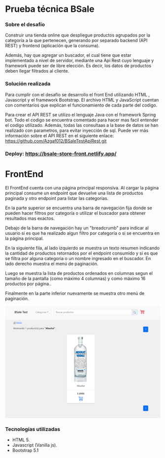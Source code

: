 # Prueba técnica BSale

### Sobre el desafío

Construir una tienda online que despliegue productos agrupados por la categoría a la que pertenecen, generando por separado backend (API REST) y frontend (aplicación que la consuma).

Además, hay que agregar un buscador, el cual tiene que estar implementado a nivel de servidor, mediante una Api Rest cuyo lenguaje y framework puede ser de libre elección. Es decir, los datos de productos deben llegar filtrados al cliente.

### Solución realizada

Para cumplir con el desafío se desarrollo el front End utilizando HTML , Javascript y el framework Bootstrap. El archivo HTML y  JavaScript cuentan con comentarios que explican el funcionamiento de cada parte del codigo.

Para crear el API REST se utilizo  el lenguaje Java con el framework Spring bot. Todo el codigo se encuentra comentado para hacer mas facil entender el codigo utilizado. Además, todas las consultaas a la base de datos se han realizado con parametros, para evitar inyección de sql. Puede ver más información sobre el API REST en el siguiente enlace: https://github.com/Azgaf012/BSaleTestApiRest.git

### Deploy: https://bsale-store-front.netlify.app/

# FrontEnd

El FrontEnd cuenta con una página principal responsiva. Al cargar la página principal consume un endpoint que devuelve una lista de productos paginada y otro endpoint para listar las categorias.

En la parte superior se encuentra una barra de navegación fija donde se pueden hacer filtros por categoría o utilizar el buscador para obtener resultados mas exactos.

Debajo de la barra de navegación hay un "breadcrumb" para indicar al usuario si es que ha realizado algun filtro por categoría o si se encuentra en la página principal.

En la siguiente fila, al lado izquierdo se muestra un texto resumen indicando la cantidad de productos retornados por el endpoint consumido y si es que se filtra por alguna categoria o un nombre ingresado en el buscador. En lado derecho muestra el menú de paginación.

Luego se muestra la lista de productos ordenados en columnas segun el tamaño de la pantalla (como máximo 4 columnas) y como máximo 16 productos por página..

Finalmente en la parte inferior nuevamente se muestra otro menú de paginación.

![Pantalla de inicio](https://raw.githubusercontent.com/Azgaf012/bsaletestclient/main/imagen%20web.png)

### Tecnologías utilizadas

- HTML 5.
- Javascript (Vanilla js).
- Bootstrap 5.1



